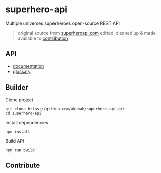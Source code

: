 # superhero-api

Multiple universes superheroes open-source REST API

> original source from [superheroapi.com](http://superheroapi.com) edited, cleaned up & made available to [contribution](#contribute)

## API
- [documentation](api)
- [glossary](api/glossary.md)

## Builder

Clone project
```
git clone https://github.com/akabab/superhero-api.git
cd superhero-api
```

Install dependencies
```
npm install
```

Build API
```
npm run build
```

## Contribute
